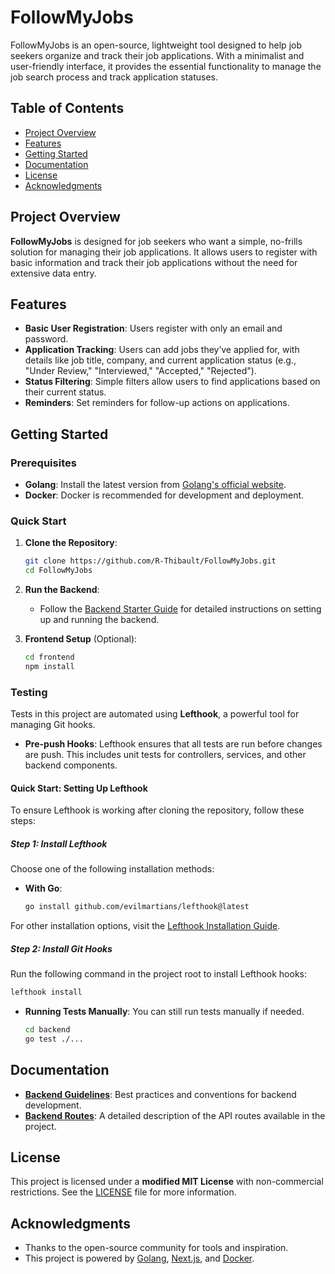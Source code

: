 # FollowMyJobs

FollowMyJobs is an open-source, lightweight tool designed to help job seekers organize and track their job applications. With a minimalist and user-friendly interface, it provides the essential functionality to manage the job search process and track application statuses.

## Table of Contents

- [Project Overview](#project-overview)
- [Features](#features)
- [Getting Started](#getting-started)
- [Documentation](#documentation)
- [License](#license)
- [Acknowledgments](#acknowledgments)

## Project Overview

**FollowMyJobs** is designed for job seekers who want a simple, no-frills solution for managing their job applications. It allows users to register with basic information and track their job applications without the need for extensive data entry.

## Features

- **Basic User Registration**: Users register with only an email and password.
- **Application Tracking**: Users can add jobs they’ve applied for, with details like job title, company, and current application status (e.g., "Under Review," "Interviewed," "Accepted," "Rejected").
- **Status Filtering**: Simple filters allow users to find applications based on their current status.
- **Reminders**: Set reminders for follow-up actions on applications.

## Getting Started

### Prerequisites

- **Golang**: Install the latest version from [Golang's official website](https://golang.org/).
- **Docker**: Docker is recommended for development and deployment.

### Quick Start

1. **Clone the Repository**:

   ```bash
   git clone https://github.com/R-Thibault/FollowMyJobs.git
   cd FollowMyJobs
   ```

2. **Run the Backend**:

   - Follow the [Backend Starter Guide](./backend/docs/backend_starter.md) for detailed instructions on setting up and running the backend.

3. **Frontend Setup** (Optional):

   ```bash
   cd frontend
   npm install
   ```

### Testing

Tests in this project are automated using **Lefthook**, a powerful tool for managing Git hooks.

- **Pre-push Hooks**: Lefthook ensures that all tests are run before changes are push. This includes unit tests for controllers, services, and other backend components.

#### Quick Start: Setting Up Lefthook

To ensure Lefthook is working after cloning the repository, follow these steps:

##### Step 1: Install Lefthook

Choose one of the following installation methods:

- **With Go**:
  ```bash
  go install github.com/evilmartians/lefthook@latest
  ```

For other installation options, visit the [Lefthook Installation Guide](https://github.com/evilmartians/lefthook#install).

##### Step 2: Install Git Hooks

Run the following command in the project root to install Lefthook hooks:

```bash
lefthook install
```

- **Running Tests Manually**: You can still run tests manually if needed.
  ```bash
  cd backend
  go test ./...
  ```

## Documentation

- **[Backend Guidelines](./backend/docs/backend_guildeline.md)**: Best practices and conventions for backend development.
- **[Backend Routes](./backend/docs/backend_routes.md)**: A detailed description of the API routes available in the project.

## License

This project is licensed under a **modified MIT License** with non-commercial restrictions. See the [LICENSE](./LICENSE) file for more information.

## Acknowledgments

- Thanks to the open-source community for tools and inspiration.
- This project is powered by [Golang](https://golang.org/), [Next.js](https://nextjs.org/), and [Docker](https://www.docker.com/).
